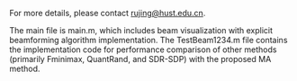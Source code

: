 For more details, please contact rujing@hust.edu.cn.

The main file is main.m, which includes beam visualization with explicit beamforming algorithm implementation. 
The TestBeam1234.m file contains the implementation code for performance comparison of other methods (primarily Fminimax, QuantRand, and SDR-SDP) with the proposed MA method.
